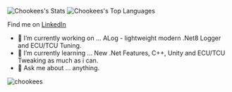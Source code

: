 ![Chookees's Stats](https://github-readme-stats.vercel.app/api?username=Chookees&theme=vision-friendly-dark&show_icons=true&hide_border=true&count_private=true&hide_rank=true)
![Chookees's Top Languages](https://github-readme-stats.vercel.app/api/top-langs/?username=Chookees&theme=vision-friendly-dark&show_icons=true&hide_border=true&layout=compact)

Find me on [LinkedIn](https://www.linkedin.com/in/artur-bobb-4b333b266/)
- 🔭 I’m currently working on ... ALog - lightweight modern .Net8 Logger and ECU/TCU Tuning.
- 🌱 I’m currently learning ... New .Net Features, C++, Unity and ECU/TCU Tweaking as much as i can.
- 💬 Ask me about ... anything.
<img align="left" src="https://komarev.com/ghpvc/?username=chookees" alt="chookees" />
